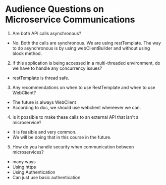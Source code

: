 # Audience Questions on Microservice Communications

1. Are both API calls asynchronous?
- No. Both the calls are synchronous. We are using restTemplate. The way to do asynchronous is by using webClientBuilder and without using block method.

2. If this application is being accessed in a multi-threaded environment, do we have to handle any concurrency issues?
- restTemplate is thread safe.

3. Any recommendations on when to use RestTemplate and when to use WebClient?
- The future is always WebClient
- According to doc, we should use webclient whereever we can.

4. Is it possible to make these calls to an external API that isn't a microservice?
- It is feasible and very common.
- We will be doing that in this course in the future.

5. How do you handle security when communication between microservices?
- many ways
- Using https
- Using Authentication
- Can just use basic authentication
